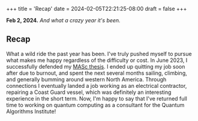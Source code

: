 +++
title = 'Recap'
date = 2024-02-05T22:21:25-08:00
draft = false
+++


**Feb 2, 2024.** *And what a crazy year it's been.*

## Recap
What a wild ride the past year has been. I've truly pushed myself to pursue what makes me happy regardless of the difficulty or cost. In June 2023, I successfully defended my [MASc thesis](/ubc_2023_november_ciocoiu_antonia.pdf). I ended up quitting my job soon after due to burnout, and spent the next several months sailing, climbing, and generally bumming around western North America. Through connections I eventually landed a job working as an electrical contractor, repairing a Coast Guard vessel, which was definitely an interesting experience in the short term. Now, I'm happy to say that I've returned full time to working on quantum computing as a consultant for the Quantum Algorithms Institute! 
